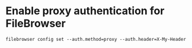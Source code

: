 # Enable proxy authentication for FileBrowser

```
filebrowser config set --auth.method=proxy --auth.header=X-My-Header
```


